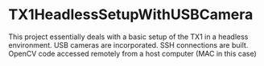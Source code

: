 # TX1HeadlessSetupWithUSBCamera

This project essentially deals with a basic setup of the TX1 in a headless environment.
USB cameras are incorporated.
SSH connections are built.
OpenCV code accessed remotely from a host computer (MAC in this case)
